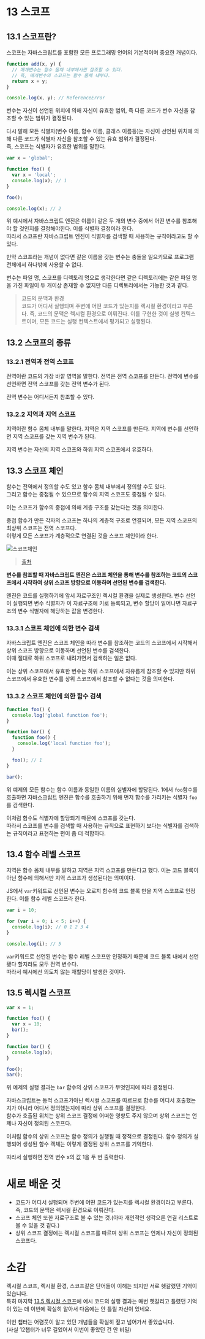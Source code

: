 # 13 스코프

## 13.1 스코프란?

스코프는 자바스크립트를 포함한 모든 프로그래밍 언어의 기본적이며 중요한 개념이다.

```js
function add(x, y) {
  // 매개변수는 함수 몸체 내부에서만 참조할 수 있다.
  // 즉, 매개변수의 스코프는 함수 몸체 내부다.
  return x + y;
}

console.log(x, y); // ReferenceError
```

변수는 자신이 선언된 위치에 의해 자신이 유효한 범위, 즉 다른 코드가 변수 자신을 참조할 수 있는 범위가 결정된다.

다시 말해 모든 식별자(변수 이름, 함수 이름, 클래스 이름등)는 자신이 선언된 위치에 의해 다른 코드가 식별자 자신을 참조할 수 있는 유효 범위가 결정된다.  
즉, 스코프는 식별자가 유효한 범위를 말한다.

```js
var x = 'global';

function foo() {
  var x = 'local';
  console.log(x); // 1
}

foo();

console.log(x); // 2
```

위 예시에서 자바스크립트 엔진은 이름이 같은 두 개의 변수 중에서 어떤 변수를 참조해야 할 것인지를 결정해야한다. 이를 식별자 결정이라 한다.  
따라서 스코프란 자바스크립트 엔진이 식별자를 검색할 때 사용하는 규칙이라고도 할 수 있다.

만약 스코프라는 개념이 없다면 같은 이름을 갖는 변수는 충돌을 일으키므로 프로그램 전체에서 하나밖에 사용할 수 없다.

변수는 파일 명, 스코프를 디렉토리 명으로 생각한다면 같은 디렉토리에는 같은 파일 명을 가진 파일이 두 개이상 존재할 수 없지만 다른 디렉토리에서는 가능한 것과 같다.

> 코드의 문맥과 환경  
> 코드가 어디서 실행되며 주변에 어떤 코드가 있는지를 렉시컬 환경이라고 부른다. 즉, 코드의 문맥은 렉시컬 환경으로 이뤄진다. 이를 구현한 것이 실행 컨텍스트이며, 모든 코드는 실행 컨텍스트에서 평가되고 실행된다.

## 13.2 스코프의 종류

### 13.2.1 전역과 전역 스코프

전역이란 코드의 가장 바깥 영역을 말한다. 전역은 전역 스코프를 만든다. 전역에 변수를 선언하면 전역 스코프를 갖는 전역 변수가 된다.

전역 변수는 어디서든지 참조할 수 있다.

### 13.2.2 지역과 지역 스코프

지역이란 함수 몸체 내부를 말한다. 지역은 지역 스코프를 만든다. 지역에 변수를 선언하면 지역 스코프를 갖는 지역 변수가 된다.

지역 변수는 자신의 지역 스코프와 하위 지역 스코프에서 유효하다.

## 13.3 스코프 체인

함수는 전역에서 정의할 수도 있고 함수 몸체 내부에서 정의할 수도 있다.  
그리고 함수는 중첩될 수 있으므로 함수의 지역 스코프도 중첩될 수 있다.

이는 스코프가 함수의 중첩에 의해 계층 구조를 갖는다는 것을 의미한다.

중첩 함수가 만든 각자의 스코프는 하나의 계층적 구조로 연결되며, 모든 지역 스코프의 최상위 스코프는 전역 스코프다.  
이렇게 모든 스코프가 계층적으로 연결된 것을 스코프 체인이라 한다.

![스코프체인](https://velog.velcdn.com/images%2Fssu00%2Fpost%2Fe3e2c792-991e-41a8-9e09-7c8fa0173181%2F%EC%8A%A4%EC%BD%94%ED%94%8402.png)

> [출처](https://velog.io/@ssu00/13%EC%9E%A5-%EC%8A%A4%EC%BD%94%ED%94%84)

**변수를 참조할 때 자바스크립트 엔진은 스코프 체인을 통해 변수를 참조하는 코드의 스코프에서 시작하여 상위 스코프 방향으로 이동하며 선언된 변수를 검색한다.**

엔진은 코드를 실행하기에 앞서 자료구조인 렉시컬 환경을 실제로 생성한다. 변수 선언이 실행되면 변수 식별자가 이 자료구조에 키로 등록되고, 변수 할당이 일어나면 자료구조의 변수 식별자에 해당하는 값을 변경한다.

### 13.3.1 스코프 체인에 의한 변수 검색

자바스크립트 엔진은 스코프 체인을 따라 변수를 참조하는 코드의 스코프에서 시작해서 상위 스코프 방향으로 이동하며 선언된 변수를 검색한다.  
이때 절대로 하위 스코프로 내려가면서 검색하는 일은 없다.

이는 상위 스코프에서 유효한 변수는 하위 스코프에서 자유롭게 참조할 수 있지만 하위 스코프에서 유효한 변수를 상위 스코프에서 참조할 수 없다는 것을 의미한다.

### 13.3.2 스코프 체인에 의한 함수 검색

```js
function foo() {
  console.log('global function foo');
}

function bar() {
  function foo() {
    console.log('local function foo');
  }

  foo(); // 1
}

bar();
```

위 예제의 모든 함수는 함수 이름과 동일한 이름의 실별자에 할당된다.
1에서 `foo`함수를 호출하면 자바스크립트 엔진은 함수를 호출하기 위해 먼저 함수를 가리키는 식별자 `foo`를 검색한다.

이처럼 함수도 식별자에 할당되기 때문에 스코프를 갖는다.  
따라서 스코프를 변수를 검색할 때 사용하는 규칙으로 표현하기 보다는 식별자를 검색하는 규칙이라고 표현하는 편이 좀 더 적합하다.

## 13.4 함수 레벨 스코프

지역은 함수 몸체 내부를 말하고 지역은 지역 스코프를 만든다고 했다. 이는 코드 블록이 아닌 함수에 의해서만 지역 스코프가 생성된다는 의미이다.

JS에서 `var`키워드로 선언된 변수는 오로지 함수의 코드 블록 만을 지역 스코프로 인정한다. 이를 함수 레벨 스코프라 한다.

```js
var i = 10;

for (var i = 0; i < 5; i++) {
  console.log(i); // 0 1 2 3 4
}

console.log(i); // 5
```

`var`키워드로 선언된 변수는 함수 레벨 스코프만 인정하기 때문에 코드 블록 내에서 선언됐다 할지라도 모두 전역 변수다.  
따라서 예시에선 의도치 않는 재할당이 발생한 것이다.

## 13.5 렉시컬 스코프

```js
var x = 1;

function foo() {
  var x = 10;
  bar();
}

function bar() {
  console.log(x);
}

foo();
bar();
```

위 예제의 실행 결과는 `bar` 함수의 상위 스코프가 무엇인지에 따라 결정된다.

자바스크립트는 동적 스코프가아닌 렉시컬 스코프를 따르므로 함수를 어디서 호출했는지가 아니라 어디서 정의했는지에 따라 상위 스코프를 결정한다.  
함수가 호출된 위치는 상위 스코프 결정에 어떠한 영향도 주지 않으며 상위 스코프는 언제나 자신이 정의된 스코프다.

이처럼 함수의 상위 스코프는 함수 정의가 실행될 때 정적으로 결정된다. 함수 정의가 실행되어 생성된 함수 객체는 이렇게 결정된 상위 스코프를 기억한다.

따라서 실행하면 전역 변수 x의 값 1을 두 번 출력한다.

# 새로 배운 것

- 코드가 어디서 실행되며 주변에 어떤 코드가 있는지를 렉시컬 환경이라고 부른다. 즉, 코드의 문맥은 렉시컬 환경으로 이뤄진다.
- 스코프 체인 또한 자료구조로 볼 수 있는 것.(아마 개인적인 생각으론 연결 리스트로 볼 수 있을 것 같다.)
- 상위 스코프 결정에는 렉시컬 스코프를 따르며 상위 스코프는 언제나 자신이 정의된 스코프다.

# 소감

렉시컬 스코프, 렉시컬 환경, 스코프같은 단어들이 이해는 되지만 서로 헷갈렸던 기억이 있습니다.  
특히 마지막 [13.5 렉시컬 스코프](#135-렉시컬-스코프)에 예시 코드의 실행 결과는 매번 헷갈리고 틀렸던 기억이 있는 데 이번에 확실히 알아서 다음에는 안 틀릴 자신이 있네요.

이번 챕터는 어렴풋이 알고 있던 개념들을 확실히 짚고 넘어가서 좋았습니다.  
(사실 12챕터가 너무 길었어서 이번이 좋았던 건 안 비밀)
